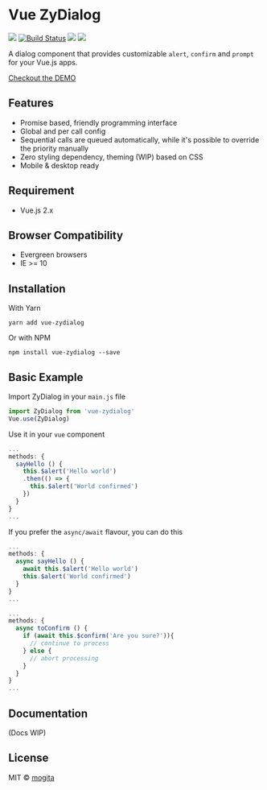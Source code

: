 # Vue ZyDialog

[![](https://img.shields.io/npm/v/vue-zydialog.svg)](https://www.npmjs.com/package/vue-zydialog)
[![Build Status](https://travis-ci.org/mogita/vue-zydialog.svg?branch=master)](https://travis-ci.org/mogita/vue-zydialog)
[![](https://img.shields.io/npm/l/vue-zydialog.svg)](https://github.com/mogita/vue-zydialog/blob/master/LICENSE)
[![](https://img.shields.io/badge/code_style-standard-brightgreen.svg)](https://standardjs.com)

A dialog component that provides customizable `alert`, `confirm` and `prompt` for your Vue.js apps.

[Checkout the DEMO](https://mogita.github.io/vue-zydialog)

## Features

- Promise based, friendly programming interface
- Global and per call config
- Sequential calls are queued automatically, while it's possible to override the priority manually
- Zero styling dependency, theming (WIP) based on CSS
- Mobile & desktop ready

## Requirement

- Vue.js 2.x

## Browser Compatibility

- Evergreen browsers
- IE >= 10

## Installation

With Yarn

```
yarn add vue-zydialog
```

Or with NPM

```
npm install vue-zydialog --save
```

## Basic Example

Import ZyDialog in your `main.js` file

```js
import ZyDialog from 'vue-zydialog'
Vue.use(ZyDialog)
```

Use it in your `vue` component

```js
...
methods: {
  sayHello () {
    this.$alert('Hello world')
    .then(() => {
      this.$alert('World confirmed')
    })
  }
}
...
```

If you prefer the `async/await` flavour, you can do this

```js
...
methods: {
  async sayHello () {
    await this.$alert('Hello world')
    this.$alert('World confirmed')
  }
}
...

...
methods: {
  async toConfirm () {
    if (await this.$confirm('Are you sure?')){
      // continue to process
    } else {
      // abort processing
    }
  }
}
...
```

## Documentation

(Docs WIP)

## License

MIT © [mogita](https://github.com/mogita)
